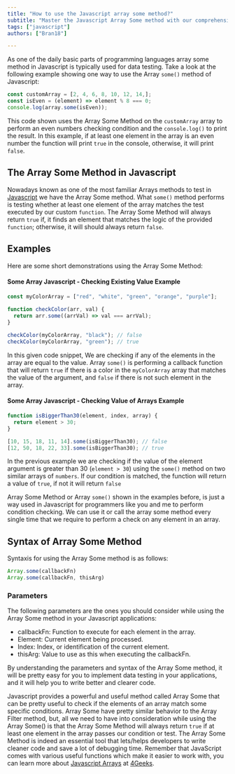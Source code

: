 ```yaml
---
title: "How to use the Javascript array some method?"
subtitle: "Master the Javascript Array Some method with our comprehensive guide. Learn how to use this powerful tool for testing array elements and streamlining your code."
tags: ["javascript"]
authors: ["Bran18"]

---
```


As one of the daily basic parts of programming languages array some method in Javascript is typically used for data testing. Take a look at the following example showing one way to use the Array `some()` method of Javascript: 

```js
const customArray = [2, 4, 6, 8, 10, 12, 14,];
const isEven = (element) => element % 8 === 0;
console.log(array.some(isEven));
```

This code shown uses the Array Some Method on the `customArray` array to perform an even numbers checking condition and the `console.log()` to print the result. In this example, if at least one element in the array is an even number the function will print `true` in the console, otherwise, it will print `false`.

## The Array Some Method in Javascript

Nowadays known as one of the most familiar Arrays methods to test in [Javascript](https://4geeks.com/lesson/what-is-javascript-learn-to-code-in-javascript) we have the Array Some method. What `some()` method performs is testing whether at least one element of the array matches the test executed by our custom `function`. The Array Some Method will always return `true` if, it finds an element that matches the logic of the provided `function`; otherwise, it will should always return `false`.

## Examples

Here are some short demonstrations using the Array Some Method:

#### Some Array Javascript - Checking Existing Value Example

```js
const myColorArray = ["red", "white", "green", "orange", "purple"];
 
function checkColor(arr, val) {
  return arr.some((arrVal) => val === arrVal);
}

checkColor(myColorArray, "black"); // false
checkColor(myColorArray, "green"); // true
```

In this given code snippet, We are checking if any of the elements in the array are equal to the value. Array `some()` is performing a callback function that will return `true` if there is a color in the `myColorArray` array that matches the value of the argument, and `false` if there is not such element in the array.


#### Some Array Javascript - Checking Value of Arrays Example

```js
function isBiggerThan30(element, index, array) {
  return element > 30;
}

[10, 15, 18, 11, 14].some(isBiggerThan30); // false
[12, 50, 18, 22, 33].some(isBiggerThan30); // true
```

In the previous example we are checking if the value of the element argument is greater than 30 (`element > 30`) using the `some()` method on two similar arrays of `numbers`. If our condition is matched, the function will return a value of `true`, if not it will return `false`

Array Some Method or Array `some()` shown in the examples before, is just a way used in Javascript for programmers like you and me to perform condition checking. We can use it or call the array some method every single time that we require to perform a check on any element in an array. 

## Syntax of Array Some Method

Syntaxis for using the Array Some method is as follows:

```js
Array.some(callbackFn)
Array.some(callbackFn, thisArg)
```

### Parameters

The following parameters are the ones you should consider while using the Array Some method in your Javascript applications:

- callbackFn: Function to execute for each element in the array.
- Element: Current element being processed.
- Index: Index, or identification of the current element.
- thisArg: Value to use as this when executing the callbackFn.

By understanding the parameters and syntax of the Array Some method, it will be pretty easy for you to implement data testing in your applications, and it will help you to write better and clearer code. 

Javascript provides a powerful and useful method called Array Some that can be pretty useful to check if the elements of an array match some specific conditions. Array Some have pretty similar behavior to the Array Filter method, but, all we need to have into consideration while using the Array Some() is that the Array Some Method will always return `true` if at least one element in the array passes our condition or test. The Array Some Method is indeed an essential tool that lets/helps developers to write cleaner code and save a lot of debugging time. Remember that JavaScript comes with various useful functions which make it easier to work with, you can learn more about [Javascript Arrays](https://4geeks.com/lesson/what-is-an-array-define-array) at [4Geeks](https://4geeks.com/).

